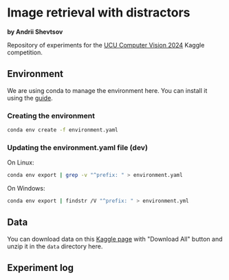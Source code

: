 # Image retrieval with distractors

**by Andrii Shevtsov**

Repository of experiments for the [UCU Computer Vision 2024](https://www.kaggle.com/competitions/ucu-computer-vision-2024) Kaggle competition.

## Environment

We are using conda to manage the environment here. You can install it using the [guide](https://docs.anaconda.com/anaconda/install/index.html).

### Creating the environment

```bash
conda env create -f environment.yaml
```

### Updating the environment.yaml file (dev)

On Linux:

```bash
conda env export | grep -v "^prefix: " > environment.yaml
```

On Windows:

```bash
conda env export | findstr /V "^prefix: " > environment.yml
```

## Data

You can download data on this [Kaggle page](https://www.kaggle.com/competitions/ucu-computer-vision-2024/data) with "Download All" button and unzip it in the `data` directory here.

## Experiment log

